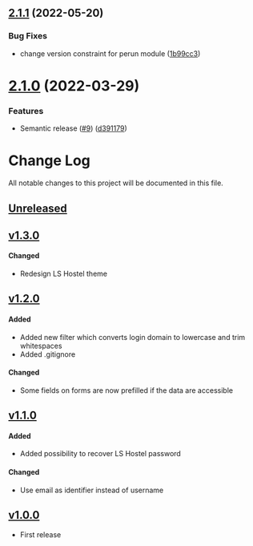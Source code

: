 ## [2.1.1](https://github.com/CESNET/lshostel-aai-proxy-idp-template/compare/v2.1.0...v2.1.1) (2022-05-20)


### Bug Fixes

* change version constraint for perun module ([1b99cc3](https://github.com/CESNET/lshostel-aai-proxy-idp-template/commit/1b99cc3e764514981ba7ffc4ed13a7c60586b00e))

# [2.1.0](https://github.com/CESNET/lshostel-aai-proxy-idp-template/compare/v2.0.0...v2.1.0) (2022-03-29)


### Features

* Semantic release ([#9](https://github.com/CESNET/lshostel-aai-proxy-idp-template/issues/9)) ([d391179](https://github.com/CESNET/lshostel-aai-proxy-idp-template/commit/d3911795ded519d57608c8002bd330c9afdfd65b))

# Change Log
All notable changes to this project will be documented in this file.

## [Unreleased]

## [v1.3.0]
#### Changed
- Redesign LS Hostel theme

## [v1.2.0]
#### Added
- Added new filter which converts login domain to lowercase and trim whitespaces
- Added .gitignore

#### Changed
- Some fields on forms are now prefilled if the data are accessible 

## [v1.1.0]
#### Added
- Added possibility to recover LS Hostel password
#### Changed
- Use email as identifier instead of username


## [v1.0.0]
- First release
 
[Unreleased]: https://github.com/CESNET/lshostel-aai-proxy-idp-template/tree/master
[v1.3.0]: https://github.com/CESNET/lshostel-aai-proxy-idp-template/tree/v1.3.0
[v1.2.0]: https://github.com/CESNET/lshostel-aai-proxy-idp-template/tree/v1.2.0
[v1.1.0]: https://github.com/CESNET/lshostel-aai-proxy-idp-template/tree/v1.1.0
[v1.0.0]: https://github.com/CESNET/lshostel-aai-proxy-idp-template/tree/v1.0.0
